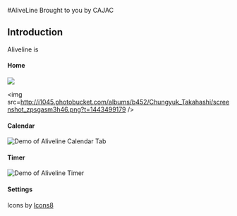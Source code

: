 #AliveLine
Brought to you by CAJAC  

<h2> Introduction </h2>
Aliveline is 


<h4>Home</h4>

<img src=http://i1045.photobucket.com/albums/b452/Chungyuk_Takahashi/screenshot_zpsqa7wmgmc.png />

<img src=http://i1045.photobucket.com/albums/b452/Chungyuk_Takahashi/screenshot_zpsgasm3h46.png?t=1443499179 />

<h4>Calendar</h4>


![Demo of Aliveline Calendar Tab](http://cdn.makeagif.com/media/9-30-2015/GocbZ-.gif)

<h4>Timer</h4>

![Demo of Aliveline Timer](http://cdn.makeagif.com/media/9-30-2015/ZCDAC7.gif)

<h4>Settings</h4>










Icons by [Icons8](https://icons8.com/)
